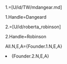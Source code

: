 1.=[U/id/TW/mdangear.md]

1.Handle=Dangeard

2.=[U/id/roberta_robinson]

2.Handle=Robinson

All.N,E,A={Founder.1.N,E,A}<li>{Founder.2.N,E,A}